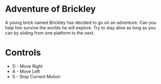 # Adventure of Brickley
A young brick named Brickley has decided to go on an adventure. Can you help him survive the worlds he will explore. Try to stay alive as long as you can by sliding from one platform to the next.


# Controls
* D - Move Right
* A - Move Left
* S - Stop Current Motion
